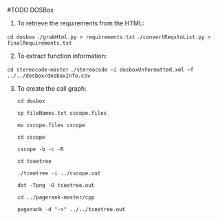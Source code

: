#TODO
DOSBox


1.	To retrieve the requirements from the HTML:


  `cd dosbox`
  `./grabHtml.py > requirements.txt`
  `./convertReqstoList.py > finalRequirements.txt`


2.	To extract function information:


  `cd stereocode-master`
  `./stereocode –i dosboxUnformatted.xml –f ../../dosbox/dosboxInfo.csv`


3. To create the call graph:

   `cd dosbox`
   
   
   `cp fileNames.txt cscope.files`
   
   
   `mv cscope.files cscope`
   
   
   `cd cscope`
   
   
   `cscope -b -c -R`
   
   
   `cd tceetree`
   
   
   `./tceetree -i ../cscope.out`
   
   
   `dot -Tpng -O tceetree.out`
   
   
   `cd ../pagerank-master/cpp`
   
   
   `pagerank -d "->" ../../tceetree.out`
